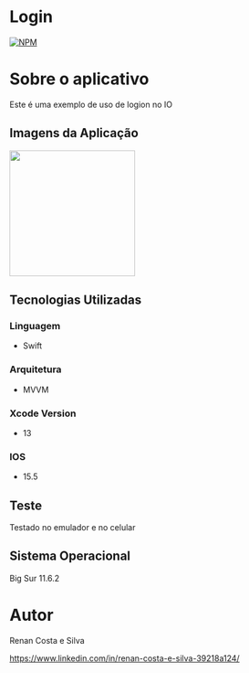 # Login
[![NPM](https://img.shields.io/npm/l/react)](https://github.com/RenanCostaSilva/Camera2/blob/main/LICENSE)

# Sobre o aplicativo
Este é uma exemplo de uso de logion no IO

## Imagens da Aplicação
<img src="https://i.imgur.com/sQKFmaD.png" width = "220px" heigth = "220px"/>

## Tecnologias Utilizadas

### Linguagem
- Swift

### Arquitetura
- MVVM

### Xcode Version
- 13

### IOS
- 15.5

## Teste
Testado no emulador e no celular

## Sistema Operacional
Big Sur 11.6.2

# Autor
Renan Costa e Silva

https://www.linkedin.com/in/renan-costa-e-silva-39218a124/
